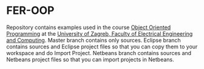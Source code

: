 # FER-OOP

Repository contains examples used in the course [Object Oriented Programming](http://www.fer.unizg.hr/predmet/oopj) at the [University of Zagreb, Faculty of Electrical Engineering and Computing](http://www.fer.unizg.hr).
Master branch contains only sources.
Eclipse branch contains sources and Eclipse project files so that you can copy them to your workspace and do Import Project.
Netbeans branch contains sources and Netbeans project files so that you can import projects in Netbeans.

